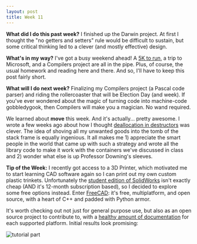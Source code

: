```yaml
---
layout: post
title: Week 11
---
```


**What did I do this past week?** I finished up the Darwin project. At first I thought the "no getters and setters" rule would be difficult to sustain, but some critical thinking led to a clever (and mostly effective) design. 

**What's in my way?** I've got a busy weekend ahead! A [5K to run](https://runforthewater.com/), a trip to Microsoft, and a Compilers project are all in the pipe. Plus, of course, the usual homework and reading here and there. And so, I'll have to keep this post fairly short.

**What will I do next week?** Finalizing my Compilers project (a Pascal code parser) and riding the rollercoaster that will be Election Day (and week). If you've ever wondered about the magic of turning code into machine-code gobbledygook, then Compilers will make you a magician. No wand required.

We learned about **move** this week. And it's actually... pretty awesome. I wrote a few weeks ago about how I thought [deallocation in destructors](https://thebriancui.github.io/CS371p_blog/Lets-Allocate/) was clever. The idea of shoving all my unwanted goods into the tomb of the stack frame is equally ingenious. It all makes me 1) appreciate the smart people in the world that came up with such a strategy and wrote all the library code to make it work with the containers we've discussed in class and 2) wonder what else is up Professor Downing's sleeves.

**Tip of the Week:** I recently got access to a 3D Printer, which motivated me to start learning CAD software again so I can print out my own custom plastic trinkets. Unfortunately the [student edition of SolidWorks](https://webstore.hied.com/cgi-bin/WebObjects/CampusComputer.woa/2/wa/GoDisplayThisProduct?sk=7S4H4f8yPRU3HFOW8KBx&stkno=11470622&pk=5F3HNmoQyE) isn't exactly cheap (AND it's 12-month subscription based), so I decided to explore some free options instead. Enter [FreeCAD](http://www.freecadweb.org/): it's free, multiplatform, and open source, with a heart of C++ and padded with Python armor. 

It's worth checking out not just for general purpose use, but also as an open source project to contribute to, with a [healthy amount of documentation](http://www.freecadweb.org/wiki/index.php?title=Developer_hub) for each supported platform. Initial results look promising:

![tutorial part](https://i.imgur.com/nsl1R64.jpg)
